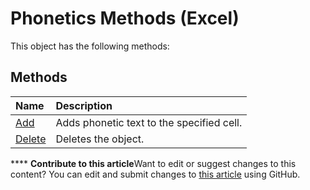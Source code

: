 
# Phonetics Methods (Excel)
This object has the following methods:

## Methods



|**Name**|**Description**|
|:-----|:-----|
| [Add](2a60a1cd-e15e-1341-2de8-953aa999ac07.md)|Adds phonetic text to the specified cell.|
| [Delete](0dab7f60-d6e5-efa1-e58a-92f3f0de9cc5.md)|Deletes the object.|

****   **Contribute to this article**Want to edit or suggest changes to this content? You can edit and submit changes to  [this article](https://github.com/jhershey00/VBA_Excel_Test/OpenXMLCon/articles/754bc400-3d45-461a-acc9-2ec0fdc03b6b.md) using GitHub.

